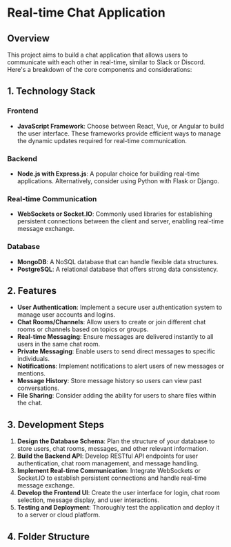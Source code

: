 # Real-time Chat Application

## Overview

This project aims to build a chat application that allows users to communicate with each other in real-time, similar to Slack or Discord. Here's a breakdown of the core components and considerations:

## 1. Technology Stack

### Frontend
- **JavaScript Framework**: Choose between React, Vue, or Angular to build the user interface. These frameworks provide efficient ways to manage the dynamic updates required for real-time communication.

### Backend
- **Node.js with Express.js**: A popular choice for building real-time applications. Alternatively, consider using Python with Flask or Django.

### Real-time Communication
- **WebSockets or Socket.IO**: Commonly used libraries for establishing persistent connections between the client and server, enabling real-time message exchange.

### Database
- **MongoDB**: A NoSQL database that can handle flexible data structures.
- **PostgreSQL**: A relational database that offers strong data consistency.

## 2. Features

- **User Authentication**: Implement a secure user authentication system to manage user accounts and logins.
- **Chat Rooms/Channels**: Allow users to create or join different chat rooms or channels based on topics or groups.
- **Real-time Messaging**: Ensure messages are delivered instantly to all users in the same chat room.
- **Private Messaging**: Enable users to send direct messages to specific individuals.
- **Notifications**: Implement notifications to alert users of new messages or mentions.
- **Message History**: Store message history so users can view past conversations.
- **File Sharing**: Consider adding the ability for users to share files within the chat.

## 3. Development Steps

1. **Design the Database Schema**: Plan the structure of your database to store users, chat rooms, messages, and other relevant information.
2. **Build the Backend API**: Develop RESTful API endpoints for user authentication, chat room management, and message handling.
3. **Implement Real-time Communication**: Integrate WebSockets or Socket.IO to establish persistent connections and handle real-time message exchange.
4. **Develop the Frontend UI**: Create the user interface for login, chat room selection, message display, and user interactions.
5. **Testing and Deployment**: Thoroughly test the application and deploy it to a server or cloud platform.

## 4. Folder Structure
